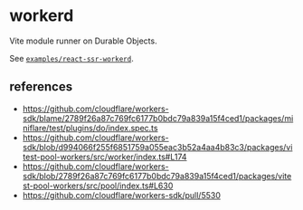 # workerd

Vite module runner on Durable Objects.

See [`examples/react-ssr-workerd`](../react-ssr-workerd).

## references

- https://github.com/cloudflare/workers-sdk/blame/2789f26a87c769fc6177b0bdc79a839a15f4ced1/packages/miniflare/test/plugins/do/index.spec.ts
- https://github.com/cloudflare/workers-sdk/blob/d994066f255f6851759a055eac3b52a4aa4b83c3/packages/vitest-pool-workers/src/worker/index.ts#L174
- https://github.com/cloudflare/workers-sdk/blob/2789f26a87c769fc6177b0bdc79a839a15f4ced1/packages/vitest-pool-workers/src/pool/index.ts#L630
- https://github.com/cloudflare/workers-sdk/pull/5530
